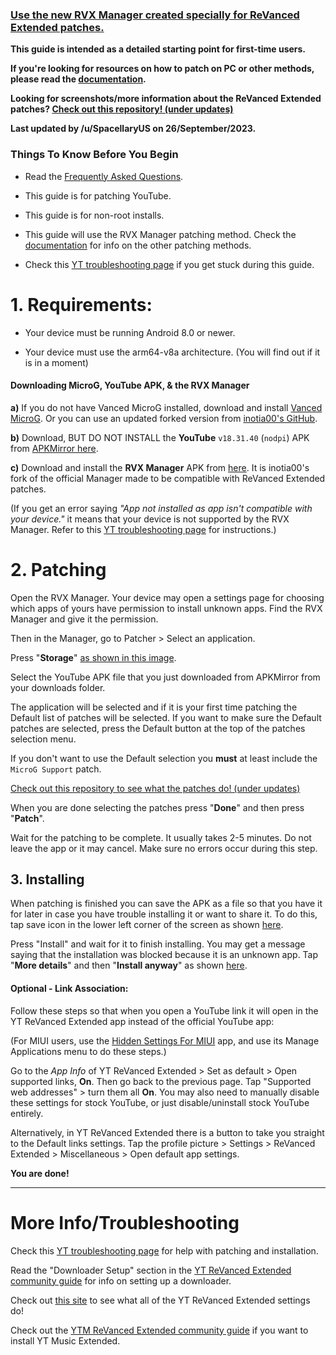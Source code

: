 ### [Use the new RVX Manager created specially for ReVanced Extended patches.](https://github.com/inotia00/revanced-manager/releases/latest)









**This guide is intended as a detailed starting point for first-time users.**







**If you're looking for resources on how to patch on PC or other methods, please read the [documentation](https://github.com/inotia00/revanced-documentation#revanced-extended-documentation).**







**Looking for screenshots/more information about the ReVanced Extended patches? [Check out this repository! (under updates)](https://github.com/ReVanced-Extended-Community/Patches-Documentation#patches-documentation)**







**Last updated by /u/SpacellaryUS on 26/September/2023.**









### **Things To Know Before You Begin**







* Read the [Frequently Asked Questions](https://www.reddit.com/r/revancedextended/wiki/faq/).







* This guide is for patching YouTube.







* This guide is for non-root installs.







* This guide will use the RVX Manager patching method. Check the [documentation](https://github.com/inotia00/revanced-documentation#revanced-extended-documentation) for info on the other patching methods.







* Check this [YT troubleshooting page](https://github.com/ReVanced-Extended-Community/Community-Guides/blob/main/general-guides/community-wiki/yt-troubleshooting.md#issues-with-patching--installation) if you get stuck during this guide.











# **1. Requirements:**







* Your device must be running Android 8.0 or newer.







* Your device must use the arm64-v8a architecture. (You will find out if it is in a moment) 







#### **Downloading MicroG, YouTube APK, & the RVX Manager**







**a)** If you do not have Vanced MicroG installed, download and install [Vanced MicroG](https://github.com/TeamVanced/VancedMicroG/releases/latest). Or you can use an updated forked version from [inotia00's GitHub](https://github.com/inotia00/VancedMicroG/releases/latest).







**b)** Download, BUT DO NOT INSTALL the **YouTube** `v18.31.40` (`nodpi`) APK from [APKMirror here](https://www.apkmirror.com/apk/google-inc/youtube/youtube-18-32-39-release/youtube-18-32-39-android-apk-download/).







**c)** Download and install the **RVX Manager** APK from [here](https://github.com/inotia00/revanced-manager/releases/latest). It is inotia00's fork of the official Manager made to be compatible with ReVanced Extended patches.







(If you get an error saying *"App not installed as app isn't compatible with your device."* it means that your device is not supported by the RVX Manager. Refer to this [YT troubleshooting page](https://github.com/ReVanced-Extended-Community/Community-Guides/blob/main/general-guides/community-wiki/yt-troubleshooting.md#issues-with-patching--installation) for instructions.)











# **2. Patching**







Open the RVX Manager. Your device may open a settings page for choosing which apps of yours have permission to install unknown apps. Find the RVX Manager and give it the permission.







Then in the Manager, go to Patcher > Select an application.







Press "**Storage**" [as shown in this image](https://imgur.com/a/vx64z3S).







Select the YouTube APK file that you just downloaded from APKMirror from your downloads folder.







The application will be selected and if it is your first time patching the Default list of patches will be selected. If you want to make sure the Default patches are selected, press the Default button at the top of the patches selection menu.





If you don't want to use the Default selection you **must** at least include the `MicroG Support` patch.







[Check out this repository to see what the patches do! (under updates)](https://github.com/ReVanced-Extended-Community/Patches-Documentation#patches-documentation)







When you are done selecting the patches press "**Done**" and then press "**Patch**".







Wait for the patching to be complete. It usually takes 2-5 minutes. Do not leave the app or it may cancel. Make sure no errors occur during this step.











## **3. Installing**







When patching is finished you can save the APK as a file so that you have it for later in case you have trouble installing it or want to share it. To do this, tap save icon in the lower left corner of the screen as shown [here](https://imgur.com/a/FKD0okE).







Press "Install" and wait for it to finish installing. You may get a message saying that the installation was blocked because it is an unknown app. Tap "**More details**" and then "**Install anyway**" as shown [here](https://imgur.com/a/iLP2m7l).











#### **Optional - Link Association:**







Follow these steps so that when you open a YouTube link it will open in the YT ReVanced Extended app instead of the official YouTube app:







(For MIUI users, use the [Hidden Settings For MIUI](https://play.google.com/store/apps/details?id=com.ceyhan.sets) app, and use its Manage Applications menu to do these steps.)







Go to the *App Info* of YT ReVanced Extended > Set as default > Open supported links, **On**. Then go back to the previous page. Tap "Supported web addresses" > turn them all **On**. You may also need to manually disable these settings for stock YouTube, or just disable/uninstall stock YouTube entirely. 







Alternatively, in YT ReVanced Extended there is a button to take you straight to the Default links settings. Tap the profile picture > Settings > ReVanced Extended > Miscellaneous > Open default app settings.







**You are done!**



___







# **More Info/Troubleshooting**







Check this [YT troubleshooting page](https://github.com/ReVanced-Extended-Community/Community-Guides/blob/main/general-guides/community-wiki/yt-troubleshooting.md#issues-with-patching--installation) for help with patching and installation.







Read the "Downloader Setup" section in the [YT ReVanced Extended community guide](https://github.com/ReVanced-Extended-Community/Community-Guides/blob/main/general-guides/community-wiki/yt-guide.md#downloader-setup) for info on setting up a downloader.







Check out [this site](https://kazimmt.github.io/RVX-Features/rvx-features/yt-rvx-features/) to see what all of the YT ReVanced Extended settings do!







Check out the [YTM ReVanced Extended community guide](https://github.com/ReVanced-Extended-Community/Community-Guides/blob/main/general-guides/community-wiki/ytm-guide.md#yt-music-revanced-extended-guide) if you want to install YT Music Extended.
